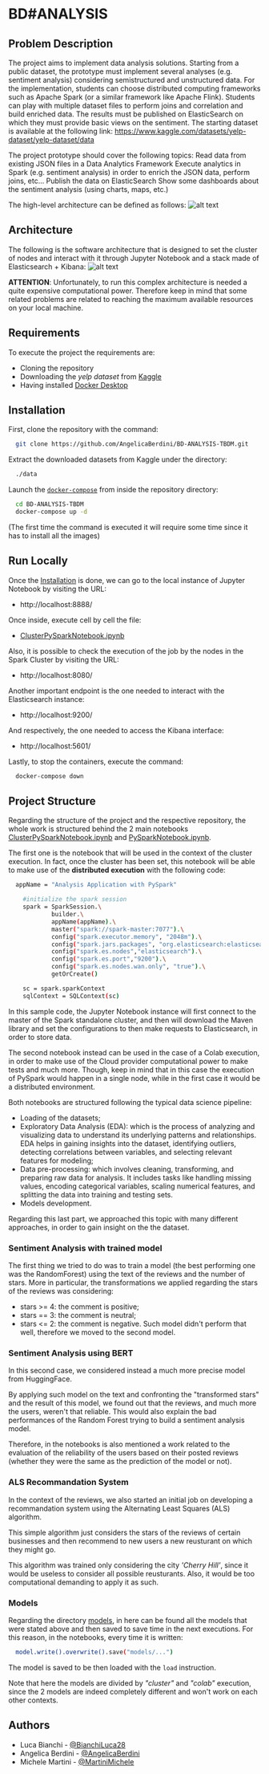 # BD#ANALYSIS

## Problem Description

The project aims to implement data analysis solutions. Starting from a public dataset, the prototype must implement several analyses (e.g. sentiment analysis) considering semistructured and unstructured data. For the implementation, students can choose distributed computing frameworks such as Apache Spark (or a similar framework like Apache Flink). Students can play with multiple dataset files to perform joins and correlation and build enriched data.
The results must be published on ElasticSearch on which they must provide basic views on the sentiment.
The starting dataset is available at the following link:
https://www.kaggle.com/datasets/yelp-dataset/yelp-dataset/data

The project prototype should cover the following topics:
Read data from existing JSON files in a Data Analytics Framework
Execute analytics in Spark (e.g. sentiment analysis) in order to enrich the JSON data, perform joins, etc...
Publish the data on ElasticSearch
Show some dashboards about the sentiment analysis (using charts, maps, etc.)

The high-level architecture can be defined as follows:
![alt text](https://github.com/AngelicaBerdini/BD-ANALYSIS-TBDM/blob/main/utils/images/SoftwareArchitecture.png?raw=true)

## Architecture
The following is the software architecture that is designed to set the cluster of nodes and interact with it through Jupyter Notebook and a stack made of Elasticsearch + Kibana:
![alt text](https://github.com/AngelicaBerdini/BD-ANALYSIS-TBDM/blob/main/utils/images/ProjectArchitecture.png?raw=true)

__ATTENTION__:
Unfortunately, to run this complex architecture is needed a quite expensive computational power. Therefore keep in mind that some related problems are related to reaching the maximum available resources on your local machine.

## Requirements

To execute the project the requirements are:

- Cloning the repository
- Downloading the _yelp dataset_ from [Kaggle](https://www.kaggle.com/datasets/yelp-dataset/yelp-dataset)
- Having installed [Docker Desktop](https://www.docker.com)

## Installation

First, clone the repository with the command:

```bash
  git clone https://github.com/AngelicaBerdini/BD-ANALYSIS-TBDM.git
```
Extract the downloaded datasets from Kaggle under the directory: 
```bash
  ./data
```
Launch the [`docker-compose`](docker-compose.yml) from inside the repository directory:

```bash
  cd BD-ANALYSIS-TBDM
  docker-compose up -d
```

(The first time the command is executed it will require some time since it has to install all the images)

## Run Locally

Once the [Installation](https://github.com/AngelicaBerdini/BD-ANALYSIS-TBDM/tree/main?tab=readme-ov-file#installation) is done, we can go to the local instance of Jupyter Notebook by visiting the URL:

- http://localhost:8888/

Once inside, execute cell by cell the file:
- [ClusterPySparkNotebook.ipynb](notebooks/ClusterPySparkNotebook.ipynb)

Also, it is possible to check the execution of the job by the nodes in the Spark Cluster by visiting the URL:
- http://localhost:8080/

Another important endpoint is the one needed to interact with the Elasticsearch instance:
- http://localhost:9200/

And respectively, the one needed to access the Kibana interface:
- http://localhost:5601/

Lastly, to stop the containers, execute the command:
```bash
  docker-compose down
```



## Project Structure
Regarding the structure of the project and the respective repository, the whole work is structured behind the 2 main notebooks [ClusterPySparkNotebook.ipynb](notebooks/ClusterPySparkNotebook.ipynb) and [PySparkNotebook.ipynb](notebooks/PySparkNotebook.ipynb).

The first one is the notebook that will be used in the context of the cluster execution.
In fact, once the cluster has been set, this notebook will be able to make use of the __distributed execution__ with the following code:
```bash
  appName = "Analysis Application with PySpark"

    #initialize the spark session
    spark = SparkSession.\
            builder.\
            appName(appName).\
            master("spark://spark-master:7077").\
            config("spark.executor.memory", "2048m").\
            config("spark.jars.packages", "org.elasticsearch:elasticsearch-spark-30_2.12:8.7.1").\
            config("spark.es.nodes","elasticsearch").\
            config("spark.es.port","9200").\
            config("spark.es.nodes.wan.only", "true").\
            getOrCreate()

    sc = spark.sparkContext
    sqlContext = SQLContext(sc)
```
In this sample code, the Jupyter Notebook instance will first connect to the master of the Spark standalone cluster, and then will download the Maven library and set the configurations to then make requests to Elasticsearch, in order to store data.

The second notebook instead can be used in the case of a Colab execution, in order to make use of the Cloud provider computational power to make tests and much more. Though, keep in mind that in this case the execution of PySpark would happen in a single node, while in the first case it would be a distributed environment.

Both notebooks are structured following the typical data science pipeline:
- Loading of the datasets;
- Exploratory Data Analysis (EDA): which is the process of analyzing and visualizing data to understand its underlying patterns and relationships. EDA helps in gaining insights into the dataset, identifying outliers, detecting correlations between variables, and selecting relevant features for modeling;
- Data pre-processing: which involves cleaning, transforming, and preparing raw data for analysis. It includes tasks like handling missing values, encoding categorical variables, scaling numerical features, and splitting the data into training and testing sets.
- Models development.

Regarding this last part, we approached this topic with many different approaches, in order to gain insight on the the dataset.

### Sentiment Analysis with trained model
The first thing we tried to do was to train a model (the best performing one was the RandomForest) using the text of the reviews and the number of stars.
More in particular, the transformations we applied regarding the stars of the reviews was considering:
- stars >= 4: the comment is positive;
- stars == 3: the comment is neutral;
- stars <= 2: the comment is negative.
Such model didn't perform that well, therefore we moved to the second model.

### Sentiment Analysis using BERT
In this second case, we considered instead a much more precise model from HuggingFace.

By applying such model on the text and confronting the "transformed stars" and the result of this model, we found out that the reviews, and much more the users, weren't that reliable.
This would also explain the bad performances of the Random Forest trying to build a sentiment analysis model.

Therefore, in the notebooks is also mentioned a work related to the evaluation of the reliability of the users based on their posted reviews (whether they were the same as the prediction of the model or not).

### ALS Recommandation System
In the context of the reviews, we also started an initial job on developing a recommandation system using the Alternating Least Squares (ALS) algorithm.

This simple algorithm just considers the stars of the reviews of certain businesses and then recommend to new users a new reusturant on which they might go.

This algorithm was trained only considering the city _'Cherry Hill'_, since it would be useless to consider all possible reusturants. Also, it would be too computational demanding to apply it as such.

### Models
Regarding the directory [models](models), in here can be found all the models that were stated above and then saved to save time in the next executions.
For this reason, in the notebooks, every time it is written:
```bash
  model.write().overwrite().save("models/...")
```
The model is saved to be then loaded with the `load` instruction.

Note that here the models are divided by _"cluster"_ and _"colab"_ execution, since the 2 models are indeed completely different and won't work on each other contexts.


## Authors

- Luca Bianchi - [@BianchiLuca28](https://github.com/BianchiLuca28)
- Angelica Berdini - [@AngelicaBerdini](https://github.com/AngelicaBerdini)
- Michele Martini - [@MartiniMichele](https://github.com/MartiniMichele)
